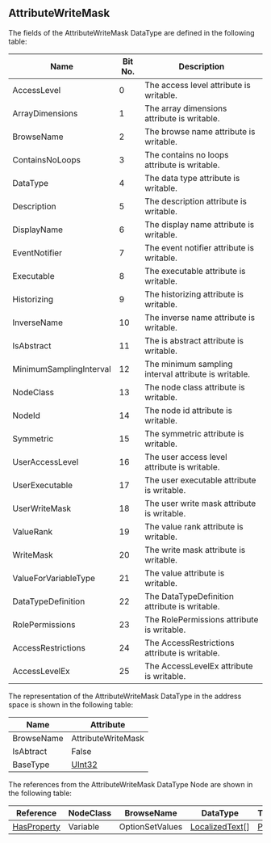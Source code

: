 <!-- datatype -->
## AttributeWriteMask
<!-- end of description -->
The fields of the AttributeWriteMask DataType are defined in the following table:  

|Name|Bit No.| Description|
|---|---|---|
|AccessLevel|0|The access level attribute is writable.|
|ArrayDimensions|1|The array dimensions attribute is writable.|
|BrowseName|2|The browse name attribute is writable.|
|ContainsNoLoops|3|The contains no loops attribute is writable.|
|DataType|4|The data type attribute is writable.|
|Description|5|The description attribute is writable.|
|DisplayName|6|The display name attribute is writable.|
|EventNotifier|7|The event notifier attribute is writable.|
|Executable|8|The executable attribute is writable.|
|Historizing|9|The historizing attribute is writable.|
|InverseName|10|The inverse name attribute is writable.|
|IsAbstract|11|The is abstract attribute is writable.|
|MinimumSamplingInterval|12|The minimum sampling interval attribute is writable.|
|NodeClass|13|The node class attribute is writable.|
|NodeId|14|The node id attribute is writable.|
|Symmetric|15|The symmetric attribute is writable.|
|UserAccessLevel|16|The user access level attribute is writable.|
|UserExecutable|17|The user executable attribute is writable.|
|UserWriteMask|18|The user write mask attribute is writable.|
|ValueRank|19|The value rank attribute is writable.|
|WriteMask|20|The write mask attribute is writable.|
|ValueForVariableType|21|The value attribute is writable.|
|DataTypeDefinition|22|The DataTypeDefinition attribute is writable.|
|RolePermissions|23|The RolePermissions attribute is writable.|
|AccessRestrictions|24|The AccessRestrictions attribute is writable.|
|AccessLevelEx|25|The AccessLevelEx attribute is writable.|

The representation of the AttributeWriteMask DataType in the address space is shown in the following table:  

|Name|Attribute|
|---|---|
|BrowseName|AttributeWriteMask|
|IsAbtract|False|
|BaseType|[UInt32](../../../Part3/DataTypes/UInt32/readme.md)|

The references from the AttributeWriteMask DataType Node are shown in the following table:  

|Reference|NodeClass|BrowseName|DataType|TypeDefinition|ModellingRule|
|---|---|---|---|---|---|
|[HasProperty](../../../Part3/ReferenceTypes/HasProperty/readme.md)|Variable|OptionSetValues|[LocalizedText](../../../Part3/DataTypes/LocalizedText/readme.md)[]|[PropertyType](../../Part5/VariableTypes/PropertyType/readme.md)|[Mandatory](../../Objects/Mandatory/readme.md)|

